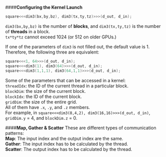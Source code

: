 ####**Configuring the Kernel Launch**
```c
square<<<dim3(bx,by,bz), dim3(tx,ty,tz)>>>(d_out, d_in);
```
`dim3(bx,by,bz)` is the number of **blocks**, and `dim3(tx,ty,tz)` is the number of **threads** in a block.  
`tx*ty*tz` cannot exceed 1024 (or 512 on older GPUs.)  

If one of the parameters of `dim3` is not filled out, the default value is 1. Therefore, the following three are equivalent:  
```c
square<<<1, 64>>>(d_out, d_in);
square<<<dim3(1), dim3(64)>>>(d_out, d_in);
square<<<dim3(1,1,1), dim3(64,1,1)>>>(d_out, d_in);
```
Some of the parameters that can be accessed in a kernel:  
`threadIdx`: the ID of the current thread in a particular block.  
`blockDim`: the size of the current block.  
`blockIdx`: the ID of the current block.  
`gridDim`: the size of the entire grid.  
All of them have `.x`, `.y`, and `.z` members.  
For example, in `square<<<dim3(8,4,2), dim3(16,16)>>>(d_out, d_in)`, `gridDim.y` = 4, and `blockDim.z` = 0.

####**Map, Gather & Scatter**
These are different types of communication patterns:  
**Map**: The input index and the output index are the same.  
**Gather**: The input index has to be calculated by the thread.  
**Scatter**: The output index has to be calculated by the thread.
